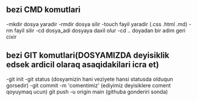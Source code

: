 ## bezi CMD komutlari
-mkdir dosya yaradir
-rmdir dosya silir
-touch fayil yaradir (.css .html .md)
-rm fayil silir
-cd dosya_adi  dosyaya daxil olur 
-cd .. doyadan bir adim geri cixir

## bezi GIT komutlari(DOSYAMIZDA deyisiklik edsek ardicil olaraq asaqidakilari icra et)
-git init 
-git status (dosyamizin hani veziyete hansi statusda olduqun gorsedir)
-git commit -m 'comentimiz' (ediyimiz deyisiklere coment qoyuymaq ucun)
git push -u origin main (githuba gonderiri sonda)

